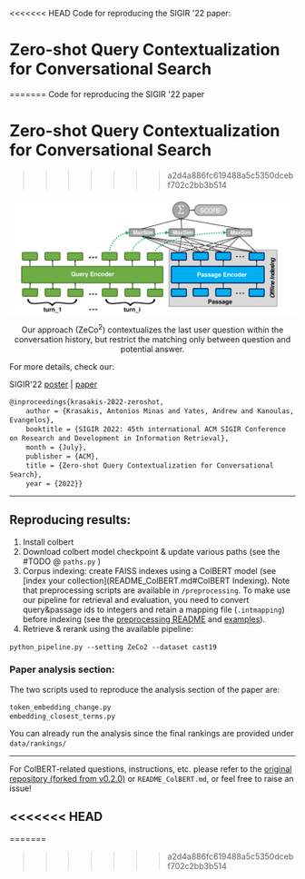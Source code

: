 <<<<<<< HEAD
Code for reproducing the SIGIR '22 paper:
# Zero-shot Query Contextualization for Conversational Search



=======
Code for reproducing the SIGIR '22 paper
# Zero-shot Query Contextualization for Conversational Search

>>>>>>> a2d4a886fc619488a5c5350dcebf702c2bb3b514
<p align="center">
  <img align="center" src="ZeCo2.png" />
</p>
<p align="center">
  Our approach (ZeCo<sup>2</sup>) contextualizes the last user question within the conversation history, but restrict the matching only between question and potential answer.
</p>

For more details, check our:

SIGIR'22 [poster](SIGIR_2022_poster.pdf) | [paper](https://arxiv.org/abs/2204.10613)


```
@inproceedings{krasakis-2022-zeroshot,
    author = {Krasakis, Antonios Minas and Yates, Andrew and Kanoulas, Evangelos},
    booktitle = {SIGIR 2022: 45th international ACM SIGIR Conference on Research and Development in Information Retrieval},
    month = {July},
    publisher = {ACM},
    title = {Zero-shot Query Contextualization for Conversational Search},
    year = {2022}}
```

----

## Reproducing results:

1. Install colbert 
2. Download colbert model checkpoint & update various paths (see the #TODO @ `paths.py` )
3. Corpus indexing: create FAISS indexes using a ColBERT model (see [index your collection](README_ColBERT.md#ColBERT Indexing). Note that preprocessing scripts are available in `/preprocessing`. To make use our pipeline for retrieval and evaluation, you need to convert query&passage ids to integers and retain a mapping file (`.intmapping`) before indexing (see the [preprocessing README](preprocessing/README.md) and [examples](data/collection_samples)).
4. Retrieve & rerank using the available pipeline:

`python_pipeline.py --setting ZeCo2 --dataset cast19`

### Paper analysis section:
The two scripts used to reproduce the analysis section of the paper are:

```
token_embedding_change.py
embedding_closest_terms.py
```

You can already run the analysis since the final rankings are provided under `data/rankings/`

----

For ColBERT-related questions, instructions, etc. please refer to the [original repository (forked from v0.2.0)](https://github.com/stanford-futuredata/ColBERT/tree/efaabb0f8731c7d96a9fe109a125357a9232f7a7) or `README_ColBERT.md`, or feel free to raise an issue!

<<<<<<< HEAD
----

=======
>>>>>>> a2d4a886fc619488a5c5350dcebf702c2bb3b514
